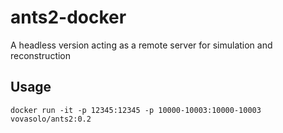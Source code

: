 # ants2-docker

A headless version acting as a remote server for simulation and reconstruction

## Usage

`docker run -it -p 12345:12345 -p 10000-10003:10000-10003 vovasolo/ants2:0.2`
